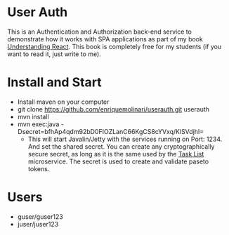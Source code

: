# User Auth

This is an Authentication and Authorization back-end service to demonstrate how it works with SPA applications as part of my book [Understanding React](https://leanpub.com/understandingreact). This book is completely free for my students (if you want to read it, just write to me).

# Install and Start

- Install maven on your computer
- git clone https://github.com/enriquemolinari/userauth.git userauth
- mvn install
- mvn exec:java -Dsecret=bfhAp4qdm92bD0FIOZLanC66KgCS8cYVxq/KlSVdjhI= 
  - This will start Javalin/Jetty with the services running on Port: 1234. And set the shared secret. You can create any cryptographically secure secret, as long as it is the same used by the [Task List](https://github.com/enriquemolinari/tasklist) microservice. The secret is used to create and validate paseto tokens.

# Users

- guser/guser123
- juser/juser123
